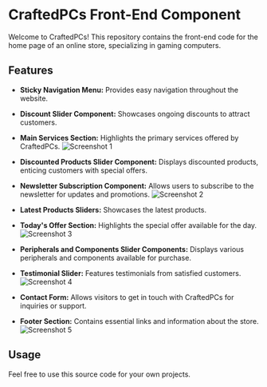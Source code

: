 # CraftedPCs Front-End Component

Welcome to CraftedPCs! This repository contains the front-end code for the home page of an online store, specializing in gaming computers.

## Features

- **Sticky Navigation Menu:** Provides easy navigation throughout the website.
- **Discount Slider Component:** Showcases ongoing discounts to attract customers.
- **Main Services Section:** Highlights the primary services offered by CraftedPCs.
![Screenshot 1](https://github.com/bilalr-dev/CraftedPCs/assets/142100151/91a7e0f4-2598-4258-b17c-1dd2a0e81c8c)

- **Discounted Products Slider Component:** Displays discounted products, enticing customers with special offers.
- **Newsletter Subscription Component:** Allows users to subscribe to the newsletter for updates and promotions.
![Screenshot 2](https://github.com/bilalr-dev/CraftedPCs/assets/142100151/78e0ef63-7a2f-42c6-b8d3-f91793d0796f)

- **Latest Products Sliders:** Showcases the latest products.
- **Today's Offer Section:** Highlights the special offer available for the day.
![Screenshot 3](https://github.com/bilalr-dev/CraftedPCs/assets/142100151/3062eaa1-0987-45ba-88f9-30d41c57ff38)

- **Peripherals and Components Slider Components:** Displays various peripherals and components available for purchase.
- **Testimonial Slider:** Features testimonials from satisfied customers.
![Screenshot 4](https://github.com/bilalr-dev/CraftedPCs/assets/142100151/8a6e5b8e-5f22-4244-b218-72a22ae05eee)

- **Contact Form:** Allows visitors to get in touch with CraftedPCs for inquiries or support.
- **Footer Section:** Contains essential links and information about the store.
![Screenshot 5](https://github.com/bilalr-dev/CraftedPCs/assets/142100151/5a928222-6569-421a-8e84-0dd90f35e97c)

## Usage

Feel free to use this source code for your own projects.



